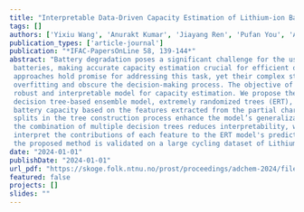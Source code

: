 ```yaml
---
title: "Interpretable Data-Driven Capacity Estimation of Lithium-ion Batteries"
tags: []
authors: ['Yixiu Wang', 'Anurakt Kumar', 'Jiayang Ren', 'Pufan You', 'Arpan Seth', 'R Bhushan Gopaluni', 'Yankai Cao']
publication_types: ['article-journal']
publication: "*IFAC-PapersOnLine 58, 139-144*"
abstract: "Battery degradation poses a significant challenge for the usage of Lithium-ion
 batteries, making accurate capacity estimation crucial for efficient operation. Data-driven
 approaches hold promise for addressing this task, yet their complex structures often lead to
 overfitting and obscure the decision-making process. The objective of this work is to build a
 robust and interpretable model for capacity estimation. We propose the utilization of a robust
 decision tree-based ensemble model, extremely randomized trees (ERT), to accurately estimate
 battery capacity based on the features extracted from the partial charging curve. The random
 splits in the tree construction process enhance the model’s generalization ability. Given that
 the combination of multiple decision trees reduces interpretability, we further employ SHAP to
 interpret the contributions of each feature to the ERT model's predictions. The effectiveness of
 the proposed method is validated on a large cycling dataset of Lithium-ion batteries."
date: "2024-01-01"
publishDate: "2024-01-01"
url_pdf: "https://skoge.folk.ntnu.no/prost/proceedings/adchem-2024/files/0178.pdf"
featured: false
projects: []
slides: ""
---
```

